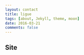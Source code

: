```yaml
---
layout: contact
title: ligue
tags: [about, Jekyll, theme, moon]
date: 2016-03-21
comments: false
---
```


## Site
